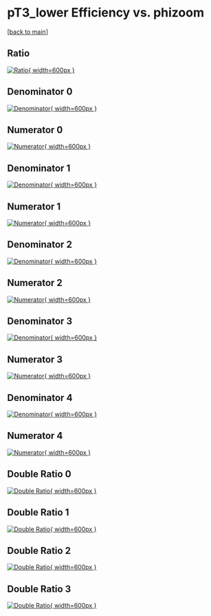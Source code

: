 # pT3_lower Efficiency vs. phizoom

[[back to main](./)]



## Ratio

[![Ratio](../mtv/var/pT3_lower_vtr_211_1_eff_phizoom.png){ width=600px }](../mtv/var/pT3_lower_vtr_211_1_eff_phizoom.pdf)

## Denominator 0

[![Denominator](../mtv/den/pT3_lower_vtr_211_1_eff_phizoom_den0.png){ width=600px }](../mtv/den/pT3_lower_vtr_211_1_eff_phizoom_den0.pdf)

## Numerator 0

[![Numerator](../mtv/num/pT3_lower_vtr_211_1_eff_phizoom_num0.png){ width=600px }](../mtv/num/pT3_lower_vtr_211_1_eff_phizoom_num0.pdf)

## Denominator 1

[![Denominator](../mtv/den/pT3_lower_vtr_211_1_eff_phizoom_den1.png){ width=600px }](../mtv/den/pT3_lower_vtr_211_1_eff_phizoom_den1.pdf)

## Numerator 1

[![Numerator](../mtv/num/pT3_lower_vtr_211_1_eff_phizoom_num1.png){ width=600px }](../mtv/num/pT3_lower_vtr_211_1_eff_phizoom_num1.pdf)

## Denominator 2

[![Denominator](../mtv/den/pT3_lower_vtr_211_1_eff_phizoom_den2.png){ width=600px }](../mtv/den/pT3_lower_vtr_211_1_eff_phizoom_den2.pdf)

## Numerator 2

[![Numerator](../mtv/num/pT3_lower_vtr_211_1_eff_phizoom_num2.png){ width=600px }](../mtv/num/pT3_lower_vtr_211_1_eff_phizoom_num2.pdf)

## Denominator 3

[![Denominator](../mtv/den/pT3_lower_vtr_211_1_eff_phizoom_den3.png){ width=600px }](../mtv/den/pT3_lower_vtr_211_1_eff_phizoom_den3.pdf)

## Numerator 3

[![Numerator](../mtv/num/pT3_lower_vtr_211_1_eff_phizoom_num3.png){ width=600px }](../mtv/num/pT3_lower_vtr_211_1_eff_phizoom_num3.pdf)

## Denominator 4

[![Denominator](../mtv/den/pT3_lower_vtr_211_1_eff_phizoom_den4.png){ width=600px }](../mtv/den/pT3_lower_vtr_211_1_eff_phizoom_den4.pdf)

## Numerator 4

[![Numerator](../mtv/num/pT3_lower_vtr_211_1_eff_phizoom_num4.png){ width=600px }](../mtv/num/pT3_lower_vtr_211_1_eff_phizoom_num4.pdf)

## Double Ratio 0

[![Double Ratio](../mtv/ratio/pT3_lower_vtr_211_1_eff_phizoom_ratio0.png){ width=600px }](../mtv/ratio/pT3_lower_vtr_211_1_eff_phizoom_ratio0.pdf)

## Double Ratio 1

[![Double Ratio](../mtv/ratio/pT3_lower_vtr_211_1_eff_phizoom_ratio1.png){ width=600px }](../mtv/ratio/pT3_lower_vtr_211_1_eff_phizoom_ratio1.pdf)

## Double Ratio 2

[![Double Ratio](../mtv/ratio/pT3_lower_vtr_211_1_eff_phizoom_ratio2.png){ width=600px }](../mtv/ratio/pT3_lower_vtr_211_1_eff_phizoom_ratio2.pdf)

## Double Ratio 3

[![Double Ratio](../mtv/ratio/pT3_lower_vtr_211_1_eff_phizoom_ratio3.png){ width=600px }](../mtv/ratio/pT3_lower_vtr_211_1_eff_phizoom_ratio3.pdf)


